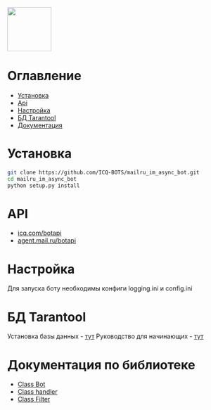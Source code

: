 <img src="https://github.com/ICQ-BOTS/mailru_im_async_bot/blob/main/logo.png" width="100" height="100">

# Оглавление 
 - [Установка](https://github.com/ICQ-BOTS/mailru_im_async_bot#установка)
 - [Api](https://github.com/ICQ-BOTS/mailru_im_async_bot#api)
 - [Настройка](https://github.com/ICQ-BOTS/mailru_im_async_bot#настройка)
 - [БД Tarantool](https://github.com/ICQ-BOTS/mailru_im_async_bot#бд-tarantool)
 - [Документация](https://github.com/ICQ-BOTS/mailru_im_async_bot#документация-по-библиотеке)
 
# Установка 

```bash
git clone https://github.com/ICQ-BOTS/mailru_im_async_bot.git
cd mailru_im_async_bot
python setup.py install
```

# API
* [icq.com/botapi](https://icq.com/botapi/)
* [agent.mail.ru/botapi](https://agent.mail.ru/botapi/)


# Настройка

Для запуска боту необходимы конфиги logging.ini и config.ini



# БД Tarantool
Установка базы данных - [тут](https://www.tarantool.io/ru/download/os-installation/ubuntu/)
Руководство для начинающих - [тут](https://www.tarantool.io/ru/doc/latest/getting_started/getting_started_db/#using-a-binary-package)

# Документация по библиотеке
 
* [Class Bot](https://github.com/ICQ-BOTS/mailru_im_async_bot/blob/main/doc/Class%20bot.md)
* [Class handler](https://github.com/ICQ-BOTS/mailru_im_async_bot/blob/main/doc/Class%20handler.md)
* [Class Filter](https://github.com/ICQ-BOTS/mailru_im_async_bot/blob/main/doc/Class%20Filter.md)
